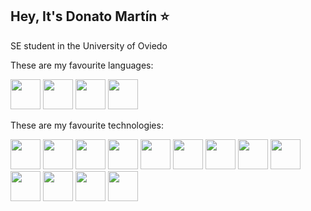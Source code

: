 ## Hey, It's Donato Martín ⭐

SE student in the University of Oviedo

These are my favourite languages:

<img src="https://github.com/user-attachments/assets/3b514250-a180-49cc-b4d4-f2e67d312f8e" width="48" />
<img src="https://github.com/user-attachments/assets/3fcbe47a-2671-41f4-9f54-f421599efff6" width="48" />
<img src="https://github.com/user-attachments/assets/362328e8-230b-4ebb-a4f0-cc76b30bff76" width="48" />
<img src="https://github.com/user-attachments/assets/f8a8fe6a-f774-4137-80ad-d5be4180d2d3" width="48" />

These are my favourite technologies:

<img src="https://github.com/user-attachments/assets/507a8491-b7be-4f84-b2eb-f3bc7bb897a9" width="48" />
<img src="https://github.com/user-attachments/assets/d3f53adb-5eea-4c3c-95a4-e77adedad28d" width="48" />
<img src="https://github.com/user-attachments/assets/9d06c707-45b5-427b-aca3-1552d5f2505f" width="48" />
<img src="https://github.com/user-attachments/assets/1bfe3a00-07f2-4606-8c32-c4754dc5c704" width="48" />
<img src="https://github.com/user-attachments/assets/31eb59c6-0ab5-4ec9-adf3-7be41aa53e45" width="48" />
<img src="https://github.com/user-attachments/assets/115d0c57-b79e-4a07-8ef0-25921e31df11" width="48" />
<img src="https://github.com/user-attachments/assets/7fb2f541-fe57-4fac-8ad0-7e4bfd467f0c" width="48" />
<img src="https://github.com/user-attachments/assets/2b9b8190-8ed2-4f70-a217-8d4f5ce7c7da" width="48" />
<img src="https://github.com/user-attachments/assets/572f8b11-e755-4978-8e94-b445b8871db8" width="48" />
<img src="https://github.com/user-attachments/assets/e80b27f7-0629-4e87-96d4-6be5b76d5a36" width="48" />
<img src="https://github.com/user-attachments/assets/de6f6081-974d-45ad-9386-f8ae99cef7f7" width="48" />
<img src="https://github.com/user-attachments/assets/1f703549-808a-456a-9d97-532482088fe0" width="48" />
<img src="https://github.com/user-attachments/assets/9866be0c-4af6-4777-b699-bbcec77c42fb" width="48" />

